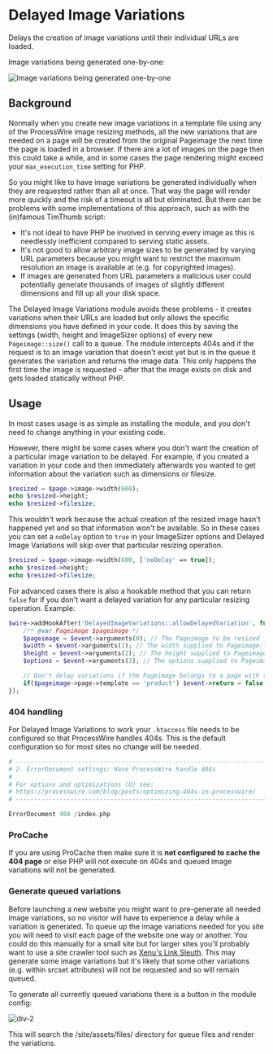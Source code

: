 # Delayed Image Variations

Delays the creation of image variations until their individual URLs are loaded.

Image variations being generated one-by-one:

![Image variations being generated one-by-one](https://github.com/Toutouwai/DelayedImageVariations/assets/1538852/75ff11e7-e33a-4eeb-9193-7927267484d3)

## Background

Normally when you create new image variations in a template file using any of the ProcessWire image resizing methods, all the new variations that are needed on a page will be created from the original Pageimage the next time the page is loaded in a browser. If there are a lot of images on the page then this could take a while, and in some cases the page rendering might exceed your `max_execution_time` setting for PHP.

So you might like to have image variations be generated individually when they are requested rather than all at once. That way the page will render more quickly and the risk of a timeout is all but eliminated. But there can be problems with some implementations of this approach, such as with the (in)famous TimThumb script:
* It's not ideal to have PHP be involved in serving every image as this is needlessly inefficient compared to serving static assets.
* It's not good to allow arbitrary image sizes to be generated by varying URL parameters because you might want to restrict the maximum resolution an image is available at (e.g. for copyrighted images).
* If images are generated from URL parameters a malicious user could potentially generate thousands of images of slightly different dimensions and fill up all your disk space.

The Delayed Image Variations module avoids these problems - it creates variations when their URLs are loaded but only allows the specific dimensions you have defined in your code. It does this by saving the settings (width, height and ImageSizer options) of every new `Pageimage::size()` call to a queue. The module intercepts 404s and if the request is to an image variation that doesn't exist yet but is in the queue it generates the variation and returns the image data. This only happens the first time the image is requested - after that the image exists on disk and gets loaded statically without PHP.

## Usage

In most cases usage is as simple as installing the module, and you don't need to change anything in your existing code.

However, there might be some cases where you don't want the creation of a particular image variation to be delayed. For example, if you created a variation in your code and then immediately afterwards you wanted to get information about the variation such as dimensions or filesize.

```php
$resized = $page->image->width(600);
echo $resized->height;
echo $resized->filesize;
```

This wouldn't work because the actual creation of the resized image hasn't happened yet and so that information won't be available. So in these cases you can set a `noDelay` option to `true` in your ImageSizer options and Delayed Image Variations will skip over that particular resizing operation.

```php
$resized = $page->image->width(600, ['noDelay' => true]);
echo $resized->height;
echo $resized->filesize;
```

For advanced cases there is also a hookable method that you can return `false` for if you don't want a delayed variation for any particular resizing operation. Example:

```php
$wire->addHookAfter('DelayedImageVariations::allowDelayedVariation', function(HookEvent $event) {
    /** @var Pageimage $pageimage */
    $pageimage = $event->arguments(0); // The Pageimage to be resized
    $width = $event->arguments(1); // The width supplied to Pageimage::size()
    $height = $event->arguments(2); // The height supplied to Pageimage::size()
    $options = $event->arguments(3); // The options supplied to Pageimage::size()

    // Don't delay variations if the Pageimage belongs to a page with the product template
    if($pageimage->page->template == 'product') $event->return = false;
});

```

### 404 handling

For Delayed Image Variations to work your `.htaccess` file needs to be configured so that ProcessWire handles 404s. This is the default configuration so for most sites no change will be needed.

```php
# -----------------------------------------------------------------------------------------------
# 2. ErrorDocument settings: Have ProcessWire handle 404s 
#
# For options and optimizations (O) see: 
# https://processwire.com/blog/posts/optimizing-404s-in-processwire/
# -----------------------------------------------------------------------------------------------

ErrorDocument 404 /index.php
```

### ProCache

If you are using ProCache then make sure it is **not configured to cache the 404 page** or else PHP will not execute on 404s and queued image variations will not be generated.

### Generate queued variations

Before launching a new website you might want to pre-generate all needed image variations, so no visitor will have to experience a delay while a variation is generated. To queue up the image variations needed for you site you will need to visit each page of the website one way or another. You could do this manually for a small site but for larger sites you'll probably want to use a site crawler tool such as [Xenu's Link Sleuth](https://en.wikipedia.org/wiki/Xenu%27s_Link_Sleuth). This may generate some image variations but it's likely that some other variations (e.g. within srcset attributes) will not be requested and so will remain queued.

To generate all currently queued variations there is a button in the module config:

![div-2](https://github.com/Toutouwai/DelayedImageVariations/assets/1538852/87aadac0-3580-4307-9e81-766ab6571c7a)

This will search the /site/assets/files/ directory for queue files and render the variations.
